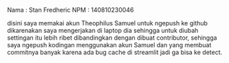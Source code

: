 Nama  : Stan Fredheric
NPM   : 140810230046

disini saya memakai akun Theophilus Samuel untuk ngepush ke github dikarenakan saya mengerjakan di laptop dia sehingga untuk diubah settingan itu lebih ribet dibandingkan dengan dibuat contributor, sehingga
saya ngepush kodingan menggunakan akun Samuel dan yang membuat commitnya banyak karena ada bug cache di streamlit jadi ga bisa ke detect.
